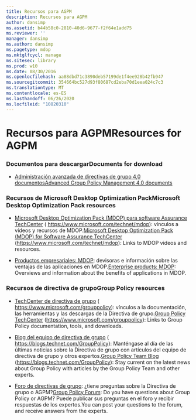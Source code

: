 ```yaml
---
title: Recursos para AGPM
description: Recursos para AGPM
author: dansimp
ms.assetid: b44b58c0-2810-40d6-9677-f2f64e1add75
ms.reviewer: ''
manager: dansimp
ms.author: dansimp
ms.pagetype: mdop
ms.mktglfcycl: manage
ms.sitesec: library
ms.prod: w10
ms.date: 08/30/2016
ms.openlocfilehash: aa88dbd71c3890deb57199de1f4ee928b42fb947
ms.sourcegitcommit: 354664bc527d93f80687cd2eba70d1eea024c7c3
ms.translationtype: MT
ms.contentlocale: es-ES
ms.lasthandoff: 06/26/2020
ms.locfileid: "10820310"
---
```

# <span data-ttu-id="3560c-103">Recursos para AGPM</span><span class="sxs-lookup"><span data-stu-id="3560c-103">Resources for AGPM</span></span>


### <span data-ttu-id="3560c-104">Documentos para descargar</span><span class="sxs-lookup"><span data-stu-id="3560c-104">Documents for download</span></span>

-   [<span data-ttu-id="3560c-105">Administración avanzada de directivas de grupo 4,0 documentos</span><span class="sxs-lookup"><span data-stu-id="3560c-105">Advanced Group Policy Management 4.0 documents</span></span>](https://www.microsoft.com/download/details.aspx?id=13975)

### <span data-ttu-id="3560c-106">Recursos de Microsoft Desktop Optimization Pack</span><span class="sxs-lookup"><span data-stu-id="3560c-106">Microsoft Desktop Optimization Pack resources</span></span>

-   <span data-ttu-id="3560c-107">[Microsoft Desktop Optimization Pack (MDOP) para software Assurance TechCenter](https://go.microsoft.com/fwlink/?LinkID=159870) ( https://www.microsoft.com/technet/mdop): vínculos a vídeos y recursos de MDOP.</span><span class="sxs-lookup"><span data-stu-id="3560c-107">[Microsoft Desktop Optimization Pack (MDOP) for Software Assurance TechCenter](https://go.microsoft.com/fwlink/?LinkID=159870) (https://www.microsoft.com/technet/mdop): Links to MDOP videos and resources.</span></span>

-   <span data-ttu-id="3560c-108">[Productos empresariales: MDOP](https://go.microsoft.com/fwlink/?LinkID=160297): devisoras e información sobre las ventajas de las aplicaciones en MDOP.</span><span class="sxs-lookup"><span data-stu-id="3560c-108">[Enterprise products: MDOP](https://go.microsoft.com/fwlink/?LinkID=160297): Overviews and information about the benefits of applications in MDOP.</span></span>

### <span data-ttu-id="3560c-109">Recursos de directiva de grupo</span><span class="sxs-lookup"><span data-stu-id="3560c-109">Group Policy resources</span></span>

-   <span data-ttu-id="3560c-110">[TechCenter de directiva de grupo](https://go.microsoft.com/fwlink/?LinkID=145531) ( https://www.microsoft.com/grouppolicy): vínculos a la documentación, las herramientas y las descargas de la Directiva de grupo.</span><span class="sxs-lookup"><span data-stu-id="3560c-110">[Group Policy TechCenter](https://go.microsoft.com/fwlink/?LinkID=145531) (https://www.microsoft.com/grouppolicy): Links to Group Policy documentation, tools, and downloads.</span></span>

-   <span data-ttu-id="3560c-111">[Blog del equipo de directiva de grupo](https://go.microsoft.com/fwlink/?LinkID=75192) ( https://blogs.technet.com/GroupPolicy): Manténgase al día de las últimas noticias sobre la Directiva de grupo con artículos del equipo de directiva de grupo y otros expertos.</span><span class="sxs-lookup"><span data-stu-id="3560c-111">[Group Policy Team Blog](https://go.microsoft.com/fwlink/?LinkID=75192) (https://blogs.technet.com/GroupPolicy): Stay current on the latest news about Group Policy with articles by the Group Policy Team and other experts.</span></span>

-   <span data-ttu-id="3560c-112">[Foro de directivas de grupo](https://go.microsoft.com/fwlink/?LinkID=145532): ¿tiene preguntas sobre la Directiva de grupo o AGPM?</span><span class="sxs-lookup"><span data-stu-id="3560c-112">[Group Policy Forum](https://go.microsoft.com/fwlink/?LinkID=145532): Do you have questions about Group Policy or AGPM?</span></span> <span data-ttu-id="3560c-113">Puede publicar sus preguntas en el foro y recibir respuestas de los expertos.</span><span class="sxs-lookup"><span data-stu-id="3560c-113">You can post your questions to the forum, and receive answers from the experts.</span></span>

 

 





